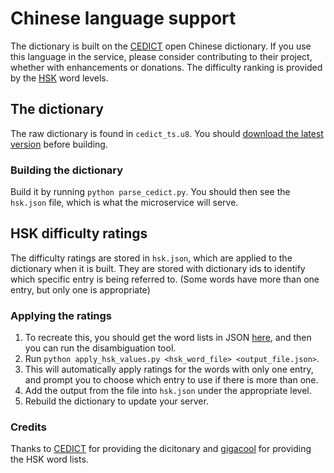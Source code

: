 # Chinese language support
The dictionary is built on the [CEDICT](https://cc-cedict.org/editor/editor.php) open Chinese dictionary. If you use this language in the service, please consider contributing to their project, whether with enhancements or donations. The difficulty ranking is provided by the [HSK](https://en.wikipedia.org/wiki/Hanyu_Shuiping_Kaoshi) word levels.

## The dictionary
The raw dictionary is found in `cedict_ts.u8`. You should [download the latest version](https://www.mdbg.net/chinese/dictionary?page=cc-cedict) before building.

### Building the dictionary
Build it by running `python parse_cedict.py`. You should then see the `hsk.json` file, which is what the microservice will serve.

## HSK difficulty ratings
The difficulty ratings are stored in `hsk.json`, which are applied to the dictionary when it is built. They are stored with dictionary ids to identify which specific entry is being referred to. (Some words have more than one entry, but only one is appropriate)

### Applying the ratings
1. To recreate this, you should get the word lists in JSON [here](https://github.com/gigacool/hanyu-shuiping-kaoshi), and then you can run the disambiguation tool.
2. Run `python apply_hsk_values.py <hsk_word_file> <output_file.json>`.
3. This will automatically apply ratings for the words with only one entry, and prompt you to choose which entry to use if there is more than one.
4. Add the output from the file into `hsk.json` under the appropriate level.
5. Rebuild the dictionary to update your server.

### Credits
Thanks to [CEDICT](https://cc-cedict.org/editor/editor.php) for providing the dicitonary and [gigacool](https://github.com/gigacool/hanyu-shuiping-kaoshi) for providing the HSK word lists.
